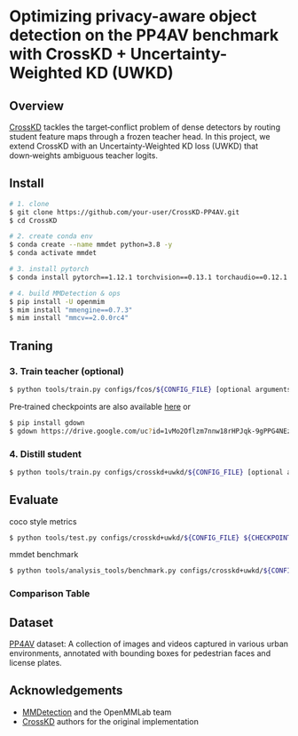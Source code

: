 # Optimizing privacy-aware object detection on the PP4AV benchmark with CrossKD + Uncertainty-Weighted KD (UWKD)

## Overview
[CrossKD](https://github.com/jbwang1997/CrossKD) tackles the target‑conflict problem of dense detectors by routing student feature maps through a frozen teacher head. In this project, we extend CrossKD with an Uncertainty‑Weighted KD loss (UWKD) that down‑weights ambiguous teacher logits.


## Install
```bash
# 1. clone
$ git clone https://github.com/your‑user/CrossKD‑PP4AV.git
$ cd CrossKD

# 2. create conda env
$ conda create --name mmdet python=3.8 -y
$ conda activate mmdet

# 3. install pytorch
$ conda install pytorch==1.12.1 torchvision==0.13.1 torchaudio==0.12.1 cudatoolkit=11.3 -c pytorch

# 4. build MMDetection & ops
$ pip install -U openmim
$ mim install "mmengine==0.7.3"
$ mim install "mmcv==2.0.0rc4"
```
## Traning
### 3. Train teacher (optional)
```bash
$ python tools/train.py configs/fcos/${CONFIG_FILE} [optional arguments]
```
Pre‑trained checkpoints are also available [here](https://drive.google.com/file/d/1vMo2Oflzm7nnw18rHPJqk-9gPPG4NEz6/view?usp=drive_link) or
```bash
$ pip install gdown
$ gdown https://drive.google.com/uc?id=1vMo2Oflzm7nnw18rHPJqk-9gPPG4NEz6
```
### 4. Distill student 
```bash
$ python tools/train.py configs/crosskd+uwkd/${CONFIG_FILE} [optional arguments]
```
## Evaluate
coco style metrics
```bash
$ python tools/test.py configs/crosskd+uwkd/${CONFIG_FILE} ${CHECKPOINT_FILE}
```
mmdet benchmark
```bash
$ python tools/analysis_tools/benchmark.py configs/crosskd+uwkd/${CONFIG_FILE} --checkpoint ${CHECKPOINT_FILE} [optional arguments]
```


### Comparison Table


## Dataset
[PP4AV](https://github.com/khaclinh/pp4av) dataset: A collection of images and videos captured in various urban environments, annotated with bounding boxes for pedestrian faces and license plates. 

##  Acknowledgements

- [MMDetection](https://github.com/open-mmlab/mmdetection) and the OpenMMLab team
- [CrossKD](https://github.com/jbwang1997/CrossKD) authors for the original implementation
